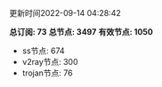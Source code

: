 更新时间2022-09-14 04:28:42

**总订阅: 73**
**总节点: 3497**
**有效节点: 1050**
- ss节点: 674
- v2ray节点: 300
- trojan节点: 76
